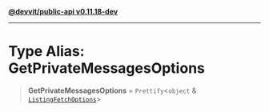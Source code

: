 [**@devvit/public-api v0.11.18-dev**](../../README.md)

---

# Type Alias: GetPrivateMessagesOptions

> **GetPrivateMessagesOptions** = `Prettify`\<`object` & [`ListingFetchOptions`](ListingFetchOptions.md)\>

